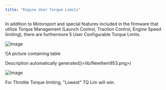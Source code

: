 ```yaml
---
title: "Engine User Torque Limits"
---
```


In addition to Motorsport and special features included in the firmware that utilize Torque Management (Launch Control, Traction Control, Engine Speed limiting), there are furthermore 5 User Configurable Torque Limits.&nbsp;




![Image](</lib/NewItem954.png>)



![A picture containing table

Description automatically generated](<lib/NewItem953.png>)



![Image](</lib/NewItem952.png>)


For Throttle Torque limiting, "Lowest" TQ Lim will win.